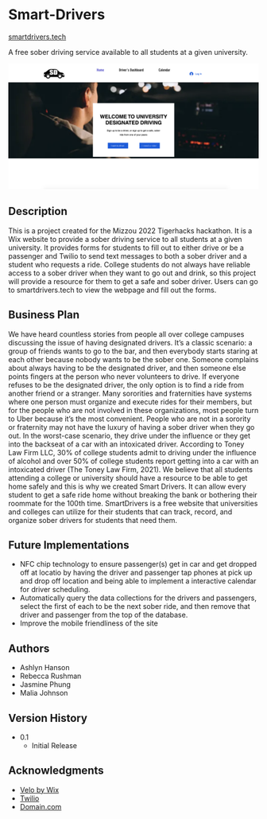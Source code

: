 # Smart-Drivers
[smartdrivers.tech](smartdrivers.tech)

A free sober driving service available to all students at a given university.

<img width="1489" alt="face_rec" src="https://github.com/AshlynHanson/Smart-Drivers/blob/e917b17bbe4a3bca4d99433ac32f823088c9364f/images/homePage.png">

## Description

This is a project created for the Mizzou 2022 Tigerhacks hackathon. It is a Wix website to provide a sober driving service to all students at a given university. It provides forms for students to fill out to either drive or be a passenger and Twilio to send text messages to both a sober driver and a student who requests a ride.
College students do not always have reliable access to a sober driver when they want to go out and drink, so this project will provide a resource for them to get a safe and sober driver.
Users can go to smartdrivers.tech to view the webpage and fill out the forms.

## Business Plan

We have heard countless stories from people all over college campuses discussing the issue of having designated drivers. It’s a classic scenario: a group of friends wants to go to the bar, and then everybody starts staring at each other because nobody wants to be the sober one. Someone complains about always having to be the designated driver, and then someone else points fingers at the person who never volunteers to drive. If everyone refuses to be the designated driver, the only option is to find a ride from another friend or a stranger. Many sororities and fraternities have systems where one person must organize and execute rides for their members, but for the people who are not involved in these organizations, most people turn to Uber because it’s the most convenient. People who are not in a sorority or fraternity may not have the luxury of having a sober driver when they go out. In the worst-case scenario, they drive under the influence or they get into the backseat of a car with an intoxicated driver. According to Toney Law Firm LLC, 30% of college students admit to driving under the influence of alcohol and over 50% of college students report getting into a car with an intoxicated driver (The Toney Law Firm, 2021). We believe that all students attending a college or university should have a resource to be able to get home safely and this is why we created Smart Drivers. It can allow every student to get a safe ride home without breaking the bank or bothering their roommate for the 100th time. SmartDrivers is a free website that universities and colleges can utilize for their students that can track, record, and organize sober drivers for students that need them.

## Future Implementations

* NFC chip technology to ensure passenger(s) get in car and get dropped off at locatio by having the driver and passenger tap phones at pick up and drop off location and being able to implement a interactive calendar for driver scheduling. 
* Automatically query the data collections for the drivers and passengers, select the first of each to be the next sober ride, and then remove that driver and passenger from the top of the database.
* Improve the mobile friendliness of the site
    
## Authors
* Ashlyn Hanson
* Rebecca Rushman
* Jasmine Phung
* Malia Johnson

## Version History

* 0.1
    * Initial Release

## Acknowledgments

* [Velo by Wix](https://www.wix.com/velo)
* [Twilio](https://www.twilio.com/)
* [Domain.com](https://www.domain.com/)
